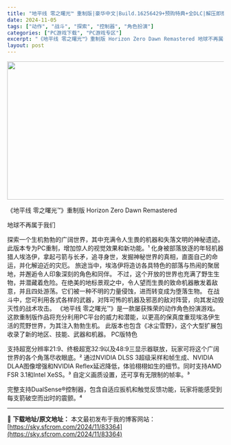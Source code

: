 ```yaml
---
title: "地平线 零之曙光™ 重制版|豪华中文|Build.16256429+预购特典+全DLC|解压即撸|"
date: 2024-11-05
tags: ["动作", "战斗", "探索", "控制器", "角色扮演"]
categories: ["PC游戏下载", "PC游戏专区"]
excerpt: "《地平线 零之曙光™》重制版 Horizon Zero Dawn Remastered 地球不再属于我们 探索一个生机勃勃的广阔世界，其中充满令人生畏的机器和失落文明的神秘遗迹。此版本专为PC重制，增加惊人的视觉效果和新功能。¹ 化身被部落放逐的年轻机器猎人埃洛伊，拿起弓箭与长矛，追寻身世，发掘神秘&hellip;"
layout: post
---
```


<img class="aligncenter size-full wp-image-83339" src="https://sky.sfcrom.com/wp-content/uploads/2024/11/2024110509493947.webp" alt="" width="570" height="321" />

《地平线 零之曙光™》重制版 Horizon Zero Dawn Remastered

地球不再属于我们

探索一个生机勃勃的广阔世界，其中充满令人生畏的机器和失落文明的神秘遗迹。此版本专为PC重制，增加惊人的视觉效果和新功能。¹
化身被部落放逐的年轻机器猎人埃洛伊，拿起弓箭与长矛，追寻身世，发掘神秘世界的真相，直面自己的命运，并化解迫近的灾厄。
旅途当中，埃洛伊将造访各具特色的部落与热闹的聚居地，并邂逅令人印象深刻的角色和同伴。
不过，这个开放的世界也充满了野生生物，并潜藏着危险。在绝美的地标景观之中，令人望而生畏的致命机器散发着敌意，并且四处游荡。它们被一种不明的力量侵蚀，进而转变成为堕落生物。
在战斗中，您可利用各式各样的武器，对阵可怖的机器及邪恶的敌对阵营，向其发动毁灭性的战术攻击。
《地平线 零之曙光™》是一款屡获殊荣的动作角色扮演游戏。这款重制版作品将充分利用PC平台的威力和潜能，以更高的保真度重现埃洛伊生活的荒野世界，为其注入勃勃生机。
此版本也包含《冰尘雪野》，这个大型扩展包收录了新的地区、技能、武器和机器。
PC版特色

支持超宽分辨率21:9、终极超宽32:9以及48:9三显示器联放，玩家可将这个广阔世界的各个角落尽收眼底。²
通过NVIDIA DLSS 3超级采样和帧生成、NVIDIA DLAA图像增强和NVIDIA Reflex延迟降低，体验栩栩如生的细节。同时支持AMD FSR 3.1和Intel XeSS。³
自定义画质设置，还可享有无限制的帧率。³

完整支持DualSense®控制器，包含自适应扳机和触觉反馈功能，玩家将能感受到每支箭破空而出时的震颤。⁴

---
📖 **下载地址/原文地址：** 本文最初发布于我的博客网站：[https://sky.sfcrom.com/2024/11/83364](https://sky.sfcrom.com/2024/11/83364)
